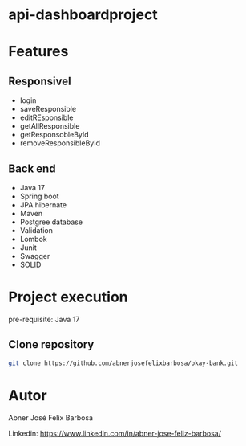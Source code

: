 # api-dashboardproject

# Features

## Responsivel

- login
- saveResponsible
- editREsponsible
- getAllResponsible
- getResponsobleById
- removeResponsibleById

## Back end

- Java 17
- Spring boot
- JPA hibernate
- Maven
- Postgree database
- Validation
- Lombok
- Junit
- Swagger
- SOLID 
 
# Project execution

pre-requisite: Java 17

## Clone repository
```bash
git clone https://github.com/abnerjosefelixbarbosa/okay-bank.git
```

# Autor

Abner José Felix Barbosa

Linkedin: https://www.linkedin.com/in/abner-jose-feliz-barbosa/
